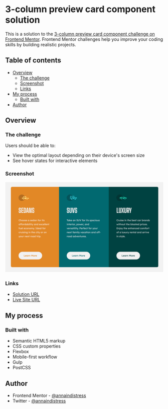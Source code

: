 # 3-column preview card component solution

This is a solution to the [3-column preview card component challenge on Frontend Mentor](https://www.frontendmentor.io/challenges/3column-preview-card-component-pH92eAR2-). Frontend Mentor challenges help you improve your coding skills by building realistic projects.

## Table of contents

- [Overview](#overview)
  - [The challenge](#the-challenge)
  - [Screenshot](#screenshot)
  - [Links](#links)
- [My process](#my-process)
  - [Built with](#built-with)
- [Author](#author)

## Overview

### The challenge

Users should be able to:

- View the optimal layout depending on their device's screen size
- See hover states for interactive elements

### Screenshot

![](./screenshot.png)

### Links

- [Solution URL](https://github.com/annaindistress/frontend-mentor-3-column-preview-card-component)
- [Live Site URL](https://annaindistress.github.io/frontend-mentor-3-column-preview-card-component/)

## My process

### Built with

- Semantic HTML5 markup
- CSS custom properties
- Flexbox
- Mobile-first workflow
- Gulp
- PostCSS

## Author

- Frontend Mentor - [@annaindistress](https://www.frontendmentor.io/profile/annaindistress)
- Twitter - [@annaindistress](https://www.twitter.com/annaindistress)
